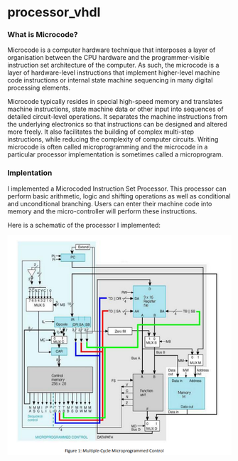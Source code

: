 # processor_vhdl

### What is Microcode?
Microcode is a computer hardware technique that interposes a layer of organisation between the CPU hardware and the programmer-visible instruction set architecture of the computer. As such, the microcode is a layer of hardware-level instructions that implement higher-level machine code instructions or internal state machine sequencing in many digital processing elements.

Microcode typically resides in special high-speed memory and translates machine instructions, state machine data or other input into sequences of detailed circuit-level operations. It separates the machine instructions from the underlying electronics so that instructions can be designed and altered more freely. It also facilitates the building of complex multi-step instructions, while reducing the complexity of computer circuits. Writing microcode is often called microprogramming and the microcode in a particular processor implementation is sometimes called a microprogram. 

### Implentation
I implemented a Microcoded Instruction Set Processor. This processor can perform basic arithmetic, logic and shifting operations as well as conditional and unconditional branching. Users can enter their machine code into memory and the micro-controller will perform these instructions.

Here is a schematic of the processor I implemented:

![Processor](https://github.com/EZCodes/Computer_Architecture_Processor/blob/master/Diagram.PNG)


